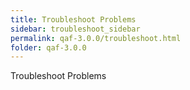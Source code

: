 ```yaml
---
title: Troubleshoot Problems
sidebar: troubleshoot_sidebar
permalink: qaf-3.0.0/troubleshoot.html
folder: qaf-3.0.0
---
```

Troubleshoot Problems <TODO>